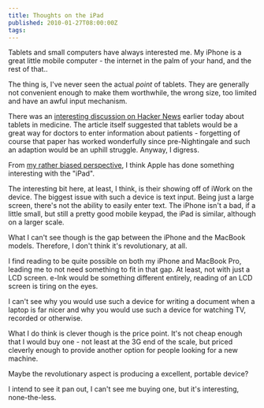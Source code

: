 ```yaml
---
title: Thoughts on the iPad
published: 2010-01-27T08:00:00Z
tags: 
---
```


Tablets and small computers have always interested me. My iPhone is a great little mobile computer - the internet in the palm of your hand, and the rest of that..

The thing is, I've never seen the actual *point* of tablets. They are generally not convenient enough to make them worthwhile, the wrong size, too limited and have an awful input mechanism.

There was an [interesting discussion on Hacker News](http://news.ycombinator.com/item?id=1077772 "Hacker News | The Healthcare System: An Apple Tablet's Biggest Opportunity") earlier today about tablets in medicine. The article itself suggested that tablets would be a great way for doctors to enter information about patients - forgetting of course that paper has worked wonderfully since pre-Nightingale and such an adaption would be an uphill struggle. Anyway, I digress.

From [my rather biased perspective](http://nickcharlton.net/blog/new-macbook-pro "nickcharlton.net/blog"), I think Apple has done something interesting with the "iPad". 

The interesting bit here, at least, I think, is their showing off of iWork on the device. The biggest issue with such a device is text input. Being just a large screen, there's not the ability to easily enter text. The iPhone isn't a bad, if a little small, but still a pretty good mobile keypad, the iPad is similar, although on a larger scale.

What I can't see though is the gap between the iPhone and the MacBook models. Therefore, I don't think it's revolutionary, at all. 

I find reading to be quite possible on both my iPhone and MacBook Pro, leading me to not need something to fit in that gap. At least, not with just a LCD screen. e-Ink would be something different entirely, reading of an LCD screen is tiring on the eyes.

I can't see why you would use such a device for writing a document when a laptop is far nicer and why you would use such a device for watching TV, recorded or otherwise.

What I do think is clever though is the price point. It's not cheap enough that I would buy one - not least at the 3G end of the scale, but priced cleverly enough to provide another option for people looking for a new machine.

Maybe the revolutionary aspect is producing a excellent, portable device?

I intend to see it pan out, I can't see me buying one, but it's interesting, none-the-less.

